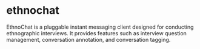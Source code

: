 # ethnochat
EthnoChat is a pluggable instant messaging client designed for conducting ethnographic interviews. It provides features such as interview question management, conversation annotation, and conversation tagging.
